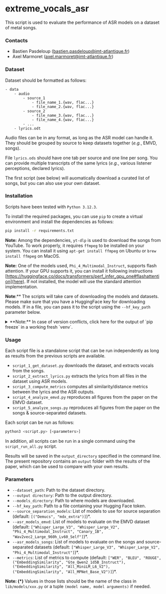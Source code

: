 # extreme_vocals_asr

This script is used to evaluate the performance of ASR models on a dataset of metal songs.

### Contacts

- Bastien Pasdeloup (bastien.pasdeloup@imt-atlantique.fr)
- Axel Marmoret (axel.marmoret@imt-atlantique.fr)

### Dataset

Dataset should be formatted as follows:
```
- data
    - audio
        - source_1
            - file_name_1.{wav, flac...}
            - file_name_2.{wav, flac...}
        - source_2
            - file_name_3.{wav, flac...}
            - file_name_4.{wav, flac...}
        - ...
    - lyrics.odt
```

Audio files can be in any format, as long as the ASR model can handle it.
They should be grouped by source to keep datasets together (*e.g.*, EMVD, songs).

File `lyrics.ods` should have one tab per source and one line per song.
You can provide multiple transcripts of the same lyrics (*e.g.*, various listener perceptions, declared lyrics).

The first script (see below) will auomatically download a curated list of songs, but you can also use your own dataset.

### Installation

Scripts have been tested with `Python 3.12.3`.

To install the required packages, you can use `pip` to create a virtual environment and install the dependencies as follows:
```bash
pip install -r requirements.txt
```

**Note:** Among the dependencies, `yt-dlp` is used to download the songs from YouTube. To work properly, it requires `ffmpeg` to be installed on your system. You can install it using `apt-get install ffmpeg` on Ubuntu or `brew install ffmpeg` on MacOS.

**Note:** One of the models used, `Phi_4_Multimodal_Instruct`, supports flash attention. If your GPU supports it, you can install it following instructions [https://huggingface.co/docs/transformers/perf_infer_gpu_one#flashattention](here). If not installed, the model will use the standard attention implementation.

**Note**:** The scripts will take care of downloading the models and datasets. Please make sure that you have a HuggingFace key for downloading models. If in a file, you can pass it to the script using the `--hf_key_path` parameter below.

<details>
<summary>**Note:** In case of version conflicts, click here for the output of `pip freeze` in a working fresh `venv`.</summary>

```bash
absl-py==2.2.2
accelerate==1.6.0
aiohappyeyeballs==2.6.1
aiohttp==3.11.18
aiosignal==1.3.2
alembic==1.15.2
annotated-types==0.7.0
antlr4-python3-runtime==4.9.3
asttokens==3.0.0
attrs==25.3.0
audioread==3.0.1
backoff==2.2.1
braceexpand==0.1.7
certifi==2025.1.31
cffi==1.17.1
charset-normalizer==3.4.1
click==8.1.8
cloudpickle==3.1.1
colorama==0.4.6
colorlog==6.9.0
contourpy==1.3.2
cycler==0.12.1
cytoolz==1.0.1
datasets==3.5.0
decorator==5.2.1
defusedxml==0.7.1
demucs==4.0.1
dill==0.3.8
Distance==0.1.3
docker-pycreds==0.4.0
docopt==0.6.2
dora_search==0.1.12
editdistance==0.8.1
einops==0.8.1
evaluate==0.4.3
executing==2.2.0
fiddle==0.3.0
filelock==3.18.0
fonttools==4.57.0
frozenlist==1.6.0
fsspec==2024.12.0
future==1.0.0
g2p-en==2.1.0
gitdb==4.0.12
GitPython==3.1.44
graphviz==0.20.3
greenlet==3.2.1
grpcio==1.71.0
huggingface-hub==0.30.2
hydra-core==1.3.2
idna==3.10
inflect==7.5.0
intervaltree==3.1.0
ipython==9.1.0
ipython_pygments_lexers==1.1.1
jedi==0.19.2
Jinja2==3.1.6
jiwer==3.1.0
joblib==1.4.2
julius==0.2.7
kaldi-python-io==1.2.2
kaldiio==2.18.1
kaleido==0.2.1
kiwisolver==1.4.8
lameenc==1.8.1
lazy_loader==0.4
Levenshtein==0.27.1
lhotse==1.31.0
libcst==1.7.0
librosa==0.11.0
lightning==2.4.0
lightning-utilities==0.14.3
lilcom==1.8.1
llvmlite==0.44.0
loguru==0.7.3
lxml==5.4.0
Mako==1.3.10
Markdown==3.8
markdown-it-py==3.0.0
MarkupSafe==3.0.2
marshmallow==4.0.0
matplotlib==3.10.1
matplotlib-inline==0.1.7
mdurl==0.1.2
mediapy==1.1.6
more-itertools==10.7.0
mpmath==1.3.0
msgpack==1.1.0
multidict==6.4.3
multiprocess==0.70.16
narwhals==1.36.0
nemo-toolkit==2.2.1
networkx==3.4.2
nltk==3.9.1
numba==0.61.0
numpy==2.1.3
nvidia-cublas-cu12==12.6.4.1
nvidia-cuda-cupti-cu12==12.6.80
nvidia-cuda-nvrtc-cu12==12.6.77
nvidia-cuda-runtime-cu12==12.6.77
nvidia-cudnn-cu12==9.5.1.17
nvidia-cufft-cu12==11.3.0.4
nvidia-cufile-cu12==1.11.1.6
nvidia-curand-cu12==10.3.7.77
nvidia-cusolver-cu12==11.7.1.2
nvidia-cusparse-cu12==12.5.4.2
nvidia-cusparselt-cu12==0.6.3
nvidia-nccl-cu12==2.26.2
nvidia-nvjitlink-cu12==12.6.85
nvidia-nvtx-cu12==12.6.77
odfpy==1.4.1
omegaconf==2.3.0
onnx==1.17.0
openunmix==1.3.0
optuna==4.3.0
packaging==24.2
pandas==2.2.3
parso==0.8.4
peft==0.15.2
pexpect==4.9.0
pillow==11.2.1
plac==1.4.5
platformdirs==4.3.7
plotly==6.0.1
pooch==1.8.2
portalocker==3.1.1
prompt_toolkit==3.0.51
propcache==0.3.1
protobuf==3.20.3
psutil==7.0.0
ptyprocess==0.7.0
pure_eval==0.2.3
pyannote.core==5.0.0
pyannote.database==5.1.3
pyannote.metrics==3.2.1
pyarrow==19.0.1
pybind11==2.13.6
pycparser==2.22
pydantic==2.11.3
pydantic_core==2.33.1
pydub==0.25.1
Pygments==2.19.1
pyloudnorm==0.1.1
pyparsing==3.2.3
python-dateutil==2.9.0.post0
pytorch-lightning==2.5.1
pytz==2025.2
PyYAML==6.0.2
RapidFuzz==3.13.0
regex==2024.11.6
requests==2.32.3
resampy==0.4.3
retrying==1.3.4
rich==14.0.0
rouge==1.0.1
ruamel.yaml==0.18.10
ruamel.yaml.clib==0.2.12
sacrebleu==2.5.1
sacremoses==0.1.1
safetensors==0.5.3
scikit-learn==1.6.1
scipy==1.15.2
sentencepiece==0.2.0
sentry-sdk==2.26.1
setproctitle==1.3.5
setuptools==79.0.0
shellingham==1.5.4
six==1.17.0
smmap==5.0.2
sortedcontainers==2.4.0
soundfile==0.13.1
sox==1.5.0
soxr==0.5.0.post1
SQLAlchemy==2.0.40
stack-data==0.6.3
submitit==1.5.2
sympy==1.13.3
tabulate==0.9.0
tensorboard==2.19.0
tensorboard-data-server==0.7.2
termcolor==3.0.1
text-unidecode==1.3
texterrors==0.5.1
threadpoolctl==3.6.0
tokenizers==0.21.1
toolz==1.0.0
torch==2.7.0
torchaudio==2.7.0
torchmetrics==1.7.1
torchvision==0.22.0
tqdm==4.67.1
traitlets==5.14.3
transformers==4.48.3
treetable==0.2.5
triton==3.3.0
typeguard==4.4.2
typer==0.15.2
typing-inspection==0.4.0
typing_extensions==4.13.2
tzdata==2025.2
urllib3==2.4.0
wandb==0.19.10
wcwidth==0.2.13
webdataset==0.2.111
Werkzeug==3.1.3
wget==3.2
wrapt==1.17.2
xxhash==3.5.0
yarl==1.20.0
yt-dlp==2025.3.31
```

</details>

### Usage

Each script file is a standalone script that can be run independently as long as results from the previous scripts are available.

- `script_1_get_dataset.py` downloads the dataset, and extracts vocals from the songs.
- `script_2_extract_lyrics.py` extracts the lyrics from all files in the dataset using ASR models.
- `script_3_compute_metrics` computes all similarity/distance metrics between the lyrics and the ASR outputs. 
- `script_4_analyze_emvd.py` reproduces all figures from the paper on the EMVD dataset.
- `script_5_analyze_songs.py` reproduces all figures from the paper on the songs & source-separated datasets.

Each script can be run as follows:
```bash
python3 <script.py> [<parameters>]
```

In addition, all scripts can be run in a single command using the `script_run_all.py` script.

Results will be saved in the `output_directory` specified in the command line.
The present repository contains an `output` folder with the results of the paper, which can be used to compare with your own results.

### Parameters

- `--dataset_path`: Path to the dataset directory.
- `--output directory`: Path to the output directory.
- `--models_directory`: Path to where models are downloaded.
- `--hf_key_path`: Path to a file containing your Hugging Face token.
- `--source_separation_models`: List of models to use for source separation (default: `[("Demucs", "mdx_extra")]`)*.
- `--asr_models_emvd`: List of models to evaluate on the EMVD dataset (default: `["Whisper_Large_V3", "Whisper_Large_V2", "Phi_4_Multimodal_Instruct", "Canary_1B", "Wav2vec2_Large_960h_Lv60_Self"]`)*.
- `--asr_models_songs`: List of models to evaluate on the songs and source-separated datasets (default: `["Whisper_Large_V3", "Whisper_Large_V2", "Phi_4_Multimodal_Instruct"]`)*. 
- `--metrics`: List of metrics to compute (default: `["WER", "BLEU", "ROUGE", ("EmbeddingSimilarity", "Gte_Qwen2_1d5B_Instruct"), ("EmbeddingSimilarity", "All_MiniLM_L6_V2"), ("EmbeddingSimilarity", "All_MPNet_Base_V2")]`)*.

**Note: (*)** Values in those lists should be the name of the class in `lib/models/xxx.py` or a tuple `(model name, model arguments)` if needed.